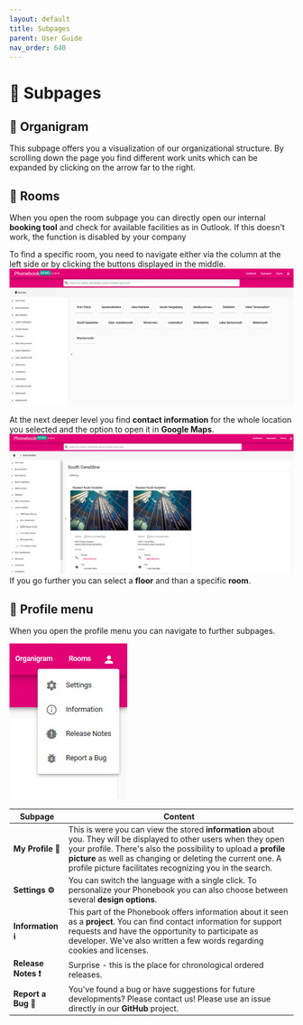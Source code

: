 ```yaml
---
layout: default
title: Subpages
parent: User Guide
nav_order: 640
---
```

# :diamond_shape_with_a_dot_inside: Subpages
## :trident: Organigram 

This subpage offers you a visualization of our organizational structure. By scrolling down the page you find different work units which can be expanded by clicking on the arrow far to the right. 
## :door:  Rooms 
When you open the room subpage you can directly open our internal **booking tool** and check for available facilities as in Outlook. If this doesn't work, the function is disabled by your company

To find a specific room, you need to navigate either via the column at the left side or by clicking the buttons displayed in the middle. 
![screenshot of room subpage ](media/rooms_demo.PNG)

At the next deeper level you find **contact information** for the whole location you selected and the option to open it in **Google Maps**. 
![screenshot of room subpage with selected city ](media/rooms_demo2.PNG)
If you go further you can select a **floor** and than a specific **room**.

## :open_file_folder: Profile menu
When you open the profile menu you can navigate to further subpages. 

![open menu option at the very right, listing subpages "settings", "information", "release notes" and "report a bug"](media/profilemenu_demo.PNG)  

| Subpage                                    | Content                                                                                                                                                                                                                                                                                                                                                                |
| ------------------------------------------ | ---------------------------------------------------------------------------------------------------------------------------------------------------------------------------------------------------------------------------------------------------------------------------------------------------------------------------------------------------------------------- |
| **My Profile :woman:**                     | This is were you can view the stored **information** about you. They will be displayed to other users when they open your profile. There's also the possibility to upload a **profile picture** as well as changing or deleting the current one. A profile picture facilitates recognizing you in the search. |
| **Settings :gear:**                        | You can switch the language with a single click. To personalize your Phonebook you can also choose between several **design options**.                                                                                                                                            |
| **Information :information_source:**       | This part of the Phonebook offers information about it seen as a **project**. You can find contact information for support requests and have the opportunity to participate as developer. We've also written a few words regarding cookies and licenses.                                                                                                               |
| **Release Notes :heavy_exclamation_mark:** | Surprise - this is the place for chronological ordered releases.                                                                                                                                                                                                                                                                                                       |
| **Report a Bug :bug:**                     | You've found a bug or have suggestions for future developments? Please contact us! Please use an issue directly in our **GitHub** project.                                                                                                                                                                                                                             |